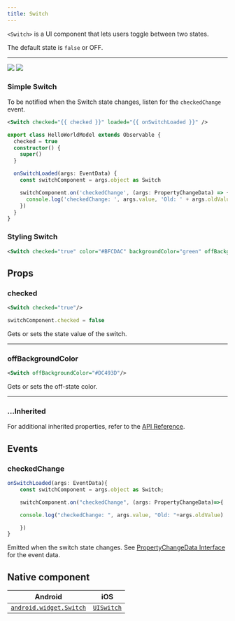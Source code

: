 ```yaml
---
title: Switch
---
```


<!-- TODO: Add flvaors& Vue checkedChange event listener-->

`<Switch>` is a UI component that lets users toggle between two states.

The default state is `false` or OFF.

---

<DeviceFrame type="ios">
<img  src="https://raw.githubusercontent.com/nativescript-vue/nativescript-vue-ui-tests/master/screenshots/ios-simulator103iPhone6/Switch.png"/>
</DeviceFrame>
<DeviceFrame type="android">
<img src="https://raw.githubusercontent.com/nativescript-vue/nativescript-vue-ui-tests/master/screenshots/android23/Switch.png" />
</DeviceFrame>

### Simple Switch

To be notified when the Switch state changes, listen for the `checkedChange` event.

<!-- /// flavor plain -->

```xml
<Switch checked="{{ checked }}" loaded="{{ onSwitchLoaded }}" />
```

```ts
export class HelloWorldModel extends Observable {
  checked = true
  constructor() {
    super()
  }

  onSwitchLoaded(args: EventData) {
    const switchComponent = args.object as Switch

    switchComponent.on('checkedChange', (args: PropertyChangeData) => {
      console.log('checkedChange: ', args.value, 'Old: ' + args.oldValue)
    })
  }
}
```

<!-- ///

/// flavor angular

```xml
<Switch checked="true" (checkedChange)="onCheckedChange($event)"> </Switch>
```

```ts
import { Component } from '@angular/core'
import { EventData, Switch } from '@nativescript/core'

@Component({
  moduleId: module.id,
  templateUrl: './usage.component.html'
})
export class BasicSwitchComponent {
  onCheckedChange(args: EventData) {
    const sw = args.object as Switch
    const isChecked = sw.checked // boolean
  }
}
```

///

/// flavor vue

```xml
<Switch checked="true" @checkedChange="onCheckedChange"/>
```
```ts
onCheckedChange(args: PropertyChangeData) {

    console.log(args.value)
}
```
`<Switch>`provides two-way data binding using `v-model`.

```xml
<Switch v-model="itemEnabled" />
```

///

/// flavor svelte

```tsx
<switch checked="{true}" on:checkedChange="{onCheckedChange}" />
```

`<switch>`provides two-way data binding for `checked`.

```tsx
<switch bind:checked="{switchEnabled}" />
```

///

/// flavor react

```tsx
<switch checked={true} />
```

/// -->

### Styling Switch

```xml
<Switch checked="true" color="#BFCDAC" backgroundColor="green" offBackgroundColor="#DC493D"/>
```

## Props

### checked

```xml
<Switch checked="true"/>
```

```ts
switchComponent.checked = false
```

Gets or sets the state value of the switch.

---

### offBackgroundColor

```xml
<Switch offBackgroundColor="#DC493D"/>
```

Gets or sets the off-state color.

---

### ...Inherited

For additional inherited properties, refer to the [API Reference](https://docs.nativescript.org/api-reference/classes/switch).

## Events

### checkedChange

```ts
onSwitchLoaded(args: EventData){
    const switchComponent = args.object as Switch;

    switchComponent.on("checkedChange", (args: PropertyChangeData)=>{

    console.log("checkedChange: ", args.value, "Old: "+args.oldValue)

    })
}
```

Emitted when the switch state changes. See [PropertyChangeData Interface](https://docs.nativescript.org/api-reference/interfaces/propertychangedata) for the event data.

## Native component

| Android                                                                                       | iOS                                                                    |
| --------------------------------------------------------------------------------------------- | ---------------------------------------------------------------------- |
| [`android.widget.Switch`](https://developer.android.com/reference/android/widget/Switch.html) | [`UISwitch`](https://developer.apple.com/documentation/uikit/uiswitch) |
